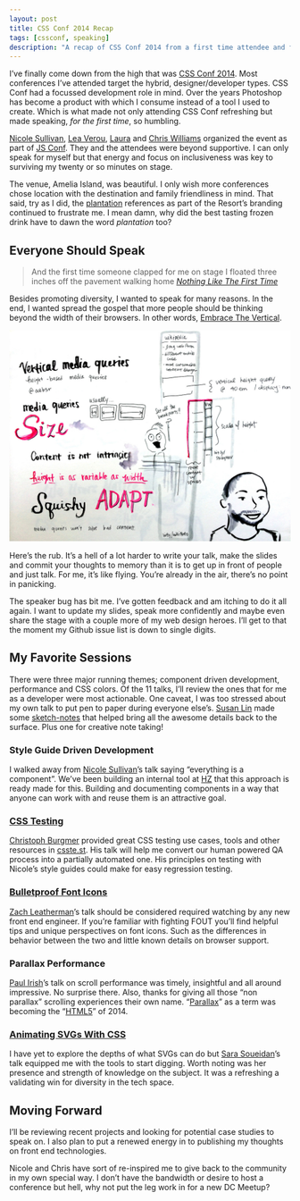```yaml
---
layout: post
title: CSS Conf 2014 Recap
tags: [cssconf, speaking]
description: "A recap of CSS Conf 2014 from a first time attendee and first time speaker perspective."
---
```


I’ve finally come down from the high that was [CSS Conf
2014](http://2014.cssconf.com/). Most conferences I’ve attended target
the hybrid, designer/developer types. CSS Conf had a focussed
development role in mind. Over the years Photoshop has become a product
with which I consume instead of a tool I used to create. Which is what
made not only attending CSS Conf refreshing but made speaking, *for the
first time*, so humbling.

[Nicole Sullivan](https://twitter.com/stubbornella), [Lea
Verou](https://twitter.com/leaverou),
[Laura](https://twitter.com/lwilliams) and [Chris
Williams](https://twitter.com/voodootikigod) organized the event as part
of [JS Conf](http://2014.jsconf.us/). They and the attendees were beyond
supportive. I can only speak for myself but that energy and focus on
inclusiveness was key to surviving my twenty or so minutes on stage.

The venue, Amelia Island, was beautiful. I only wish more conferences
chose location with the destination and family friendliness in mind.
That said, try as I did, the
[plantation](http://aeb.sr/2014/01/23/principles-and-plantations/)
references as part of the Resort’s branding continued to frustrate me. I
mean damn, why did the best tasting frozen drink have to dawn the word
*plantation* too?

Everyone Should Speak
---------------------

> And the first time someone clapped for me on stage I floated three
> inches off the pavement walking home *[Nothing Like The First
> Time](http://poetry.rapgenius.com/Watsky-nothing-like-the-first-time-annotated)*

Besides promoting diversity, I wanted to speak for many reasons. In the
end, I wanted spread the gospel that more people should be thinking
beyond the width of their browsers. In other words, [Embrace The
Vertical](http://speakerdeck.com/aebsr/embrace-the-vertical).

[![Sketchnotes by Susan Lin](/assets/media/etv-by-susan-lin.jpg)](http://sketch.bysusanlin.com/tagged/sketchnotes)

Here’s the rub. It’s a hell of a lot harder to write your talk, make the
slides and commit your thoughts to memory than it is to get up in front
of people and just talk. For me, it’s like flying. You’re already in the
air, there’s no point in panicking.

The speaker bug has bit me. I’ve gotten feedback and am itching to do it
all again. I want to update my slides, speak more confidently and maybe
even share the stage with a couple more of my web design heroes. I’ll
get to that the moment my Github issue list is down to single digits.

My Favorite Sessions
--------------------

There were three major running themes; component driven development,
performance and CSS colors. Of the 11 talks, I’ll review the ones that
for me as a developer were most actionable. One caveat, I was too
stressed about my own talk to put pen to paper during everyone else’s.
[Susan Lin](http://twitter.com/bysusanlin) made some
[sketch-notes](http://sketch.bysusanlin.com/post/87208280133/sketchnotes-from-cssconf-1-of-2-morning-session)
that helped bring all the awesome details back to the surface. Plus one
for creative note taking!

### Style Guide Driven Development

I walked away from [Nicole Sullivan](https://twitter.com/stubbornella)’s
talk saying “everything is a component”. We’ve been building an internal
tool at [HZ](http://hzdg.com) that this approach is ready made for this.
Building and documenting components in a way that anyone can work with
and reuse them is an attractive goal.

### [CSS Testing](http://cburgmer.github.io/csscritic/cssconf2014/)

[Christoph Burgmer](https://twitter.com/cburgmer) provided great CSS
testing use cases, tools and other resources in
[csste.st](http://csste.st). His talk will help me convert our human
powered QA process into a partially automated one. His principles on
testing with Nicole’s style guides could make for easy regression
testing.

### [Bulletproof Font Icons](http://filamentgroup.com/lab/bulletproof_icon_fonts.html)

[Zach Leatherman](https://twitter.com/zachleat)’s talk should be
considered required watching by any new front end engineer. If you’re
familiar with fighting FOUT you’ll find helpful tips and unique
perspectives on font icons. Such as the differences in behavior between
the two and little known details on browser support.

### Parallax Performance

[Paul Irish](https://twitter.com/paul_irish)’s talk on scroll
performance was timely, insightful and all around impressive. No
surprise there. Also, thanks for giving all those “non parallax”
scrolling experiences their own name.
“[Parallax](http://fueled.com/blog/the-troublesome-misconception-of-parallax-in-webdesign/)”
as a term was becoming the
“[HTML5](http://jeffcroft.com/blog/2010/aug/02/term-html5/)” of 2014.

### [Animating SVGs With CSS](https://docs.google.com/presentation/d/1Iuvf3saPCJepVJBDNNDSmSsA0_rwtRYehSmmSSLYFVQ/)

I have yet to explore the depths of what SVGs can do but [Sara
Soueidan](http://sarasoueidan.com/)’s talk equipped me with the tools to
start digging. Worth noting was her presence and strength of knowledge
on the subject. It was a refreshing a validating win for diversity in
the tech space.

Moving Forward
--------------

I’ll be reviewing recent projects and looking for potential case studies
to speak on. I also plan to put a renewed energy in to publishing my
thoughts on front end technologies.

Nicole and Chris have sort of re-inspired me to give back to the
community in my own special way. I don’t have the bandwidth or desire to
host a conference but hell, why not put the leg work in for a new DC
Meetup?


